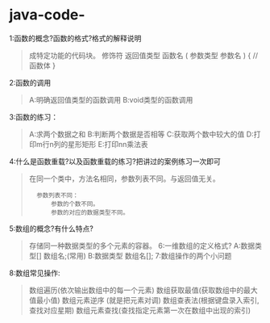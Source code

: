 # java-code-
1:函数的概念?函数的格式?格式的解释说明
> 	成特定功能的代码块。
> 	修饰符 返回值类型 函数名 ( 参数类型 参数名 )
> 	{
> 		//函数体
> 	}
> 
2:函数的调用
> 	A:明确返回值类型的函数调用
> 	B:void类型的函数调用
	
3:函数的练习：
> 	A:求两个数据之和
> 	B:判断两个数据是否相等
> 	C:获取两个数中较大的值
> 	D:打印m行n列的星形矩形
> 	E:打印nn乘法表
> 
4:什么是函数重载?以及函数重载的练习?把讲过的案例练习一次即可
> 	在同一个类中，方法名相同，参数列表不同。与返回值无关。
> 		
> 		参数列表不同：
> 			参数的个数不同。
> 			参数的对应的数据类型不同。
5:数组的概念?有什么特点?
> 	存储同一种数据类型的多个元素的容器。
6:一维数组的定义格式?
> 	A:数据类型[] 数组名;(常用)
> 	B:数据类型 数组名[];
7:数组操作的两个小问题

8:数组常见操作:
> 	数组遍历(依次输出数组中的每一个元素)
> 	数组获取最值(获取数组中的最大值最小值)
> 	数组元素逆序 (就是把元素对调)
> 	数组查表法(根据键盘录入索引,查找对应星期)
> 	数组元素查找(查找指定元素第一次在数组中出现的索引)
> 